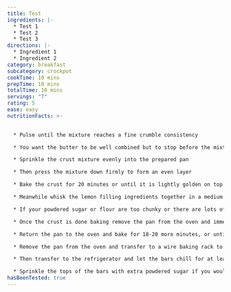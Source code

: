 ```yaml
---
title: Test
ingredients: |-
  * Test 1
  * Test 2
  * Test 3
directions: |-
  * Ingredient 1
  * Ingredient 2
category: breakfast
subcategory: crockpot
cookTime: 10 mins
prepTime: 10 mins
totalTime: 10 mins
servings: "7"
rating: 5
ease: easy
nutritionFacts: >-
  

  * Pulse until the mixture reaches a fine crumble consistency

  * You want the butter to be well combined but to stop before the mixture turns into a ball (alternately you can combine the crust ingredients together in a mixing bowl with a pastry cutter or a fork)

  * Sprinkle the crust mixture evenly into the prepared pan

  * Then press the mixture down firmly to form an even layer

  * Bake the crust for 20 minutes or until it is lightly golden on top

  * Meanwhile whisk the lemon filling ingredients together in a medium mixing bowl until combined.

  * If your powdered sugar or flour are too chunky or there are lots of bubbles whisked into the filling feel free to just pour the filling through a fine-mesh strainer to get it nice and smooth before adding it to the crust (but if there are a few little clumps that’s ok too!)

  * Once the crust is done baking remove the pan from the oven and immediately pour the lemon filling on top of the hot crust

  * Return the pan to the oven and bake for 18-20 more minutes, or until the lemon filling has set

  * Remove the pan from the oven and transfer to a wire baking rack to cool until the bars reach room temperature

  * Then transfer to the refrigerator and let the bars chill for at least 2 hours

  * Sprinkle the tops of the bars with extra powdered sugar if you would like, then slice and serve
hasBeenTested: true
---
```

